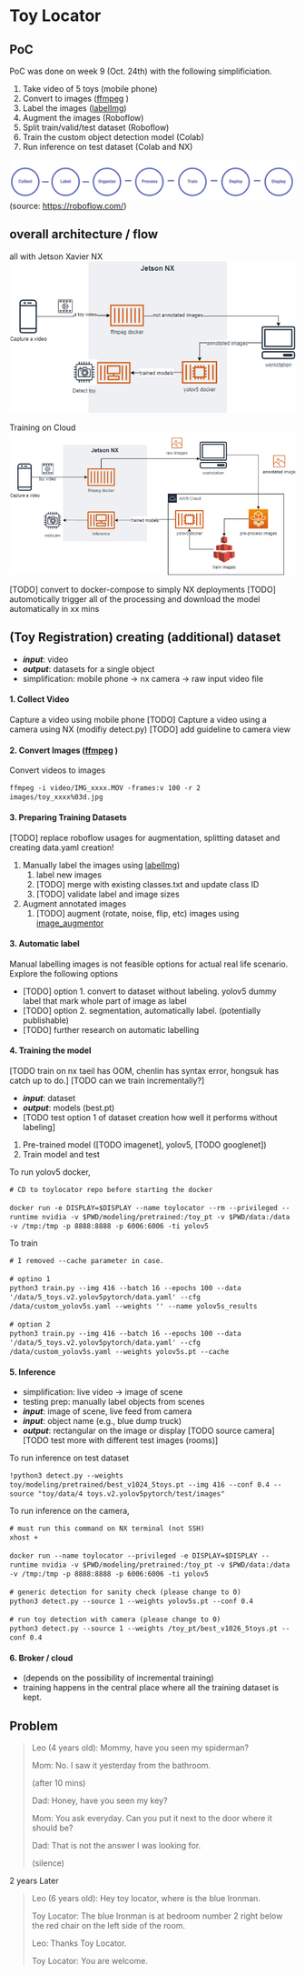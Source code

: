 # Toy Locator

## PoC 
PoC was done on week 9 (Oct. 24th) with the following simplificiation. 
1. Take video of 5 toys (mobile phone)
2. Convert to images ([ffmpeg](https://ffmpeg.org/) )
3. Label the images ([labelImg](https://github.com/tzutalin/labelImg))
4. Augment the images (Roboflow)
5. Split train/valid/test dataset (Roboflow)
6. Train the custom object detection model (Colab)
7. Run inference on test dataset (Colab and NX)

![](flow.png) (source: https://roboflow.com/)

## overall architecture / flow 

all with Jetson Xavier NX
![](overall_arch.png)

Training on Cloud
![](overall_arch_cloud.png)

[TODO] convert to docker-compose to simply NX deployments
[TODO] automotically trigger all of the processing and download the model automatically in xx mins

## (Toy Registration) creating (additional) dataset
- ***input***: video
- ***output***: datasets for a single object
- simplification: mobile phone -> nx camera -> raw input video file

#### 1. Collect Video 
Capture a video using mobile phone
[TODO] Capture a video using a camera using NX (modifiy detect.py)
[TODO] add guideline to camera view

#### 2. Convert Images ([ffmpeg](https://ffmpeg.org/) )
Convert videos to images 
```
ffmpeg -i video/IMG_xxxx.MOV -frames:v 100 -r 2 images/toy_xxxx%03d.jpg
```

#### 3. Preparing Training Datasets
 [TODO] replace roboflow usages for augmentation, splitting dataset and creating data.yaml creation! 
1. Manually label the images using [labelImg](https://github.com/tzutalin/labelImg))
	1. label new images 
	2. [TODO] merge with existing classes.txt and update class ID
	3. [TODO] validate label and image sizes
2. Augment annotated images
	1.  [TODO] augment (rotate, noise, flip, etc) images using [image_augmentor](https://github.com/codebox/image_augmentor)

#### 3. Automatic label
Manual labelling images is not feasible options for actual real life scenario. 
Explore the following options 
- [TODO] option 1. convert to dataset without labeling. yolov5 dummy label that mark whole part of image as label
- [TODO] option 2. segmentation, automatically label. (potentially publishable)  
- [TODO] further research on automatic labelling 

#### 4. Training the model 
[TODO train on nx taeil has OOM, chenlin has syntax error, hongsuk has catch up to do.] 
[TODO can we train incrementally?] 
- ***input***: dataset
- ***output***: models (best.pt) 
- [TODO test option 1 of dataset creation how well it performs without labeling] 
1. Pre-trained model ([TODO imagenet], yolov5, [TODO googlenet])
2. Train model and test 

To run yolov5 docker, 
```
# CD to toylocator repo before starting the docker

docker run -e DISPLAY=$DISPLAY --name toylocator --rm --privileged --runtime nvidia -v $PWD/modeling/pretrained:/toy_pt -v $PWD/data:/data -v /tmp:/tmp -p 8888:8888 -p 6006:6006 -ti yolov5

```

To train
```
# I removed --cache parameter in case. 

# optino 1
python3 train.py --img 416 --batch 16 --epochs 100 --data '/data/5_toys.v2.yolov5pytorch/data.yaml' --cfg /data/custom_yolov5s.yaml --weights '' --name yolov5s_results 

# option 2
python3 train.py --img 416 --batch 16 --epochs 100 --data '/data/5_toys.v2.yolov5pytorch/data.yaml' --cfg /data/custom_yolov5s.yaml --weights yolov5s.pt --cache

```


#### 5. Inference 
- simplification: live video -> image of scene 
- testing prep: manually label objects from scenes
- ***input***: image of scene, live feed from camera 
- ***input***: object name (e.g., blue dump truck)
- ***output***: rectangular on the image or display
[TODO source camera] 
[TODO test more with different test images (rooms)] 

To run inference on test dataset
```
!python3 detect.py --weights toy/modeling/pretrained/best_v1024_5toys.pt --img 416 --conf 0.4 --source "toy/data/4 toys.v2.yolov5pytorch/test/images"
```

To run inference on the camera, 
```
# must run this command on NX terminal (not SSH)
xhost +

docker run --name toylocator --privileged -e DISPLAY=$DISPLAY --runtime nvidia -v $PWD/modeling/pretrained:/toy_pt -v $PWD/data:/data -v /tmp:/tmp -p 8888:8888 -p 6006:6006 -ti yolov5

# generic detection for sanity check (please change to 0)
python3 detect.py --source 1 --weights yolov5s.pt --conf 0.4

# run toy detection with camera (please change to 0)
python3 detect.py --source 1 --weights /toy_pt/best_v1026_5toys.pt --conf 0.4

```

#### 6. Broker / cloud 
- (depends on the possibility of incremental training)
- training happens in the central place where all the training dataset is kept. 


## Problem 

> Leo (4 years old): Mommy, have you seen my spiderman?
>
> Mom: No. I saw it yesterday from the bathroom. 
>
> (after 10 mins) 
>
> Dad: Honey, have you seen my key?
>
> Mom: You ask everyday. Can you put it next to the door where it should be? 
>
> Dad: That is not the answer I was looking for. 
>
> (silence) 

2 years Later

> Leo (6 years old): Hey toy locator, where is the blue Ironman. 
>
> Toy Locator: The blue Ironman is at bedroom number 2 right below the red chair on the left side of the room.
>
> Leo: Thanks Toy Locator. 
>
> Toy Locator: You are welcome. 
